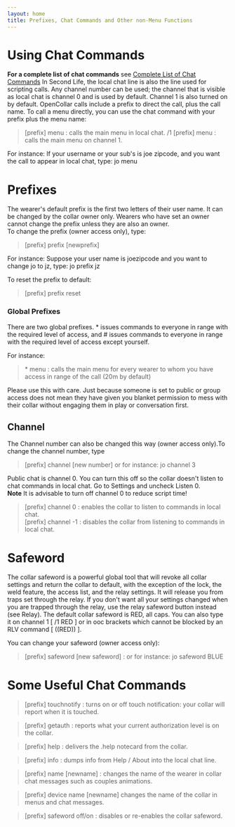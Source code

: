 ```yaml
---
layout: home
title: Prefixes, Chat Commands and Other non-Menu Functions
---
```


# Using Chat Commands
**For a complete list of chat commands** see [Complete List of Chat Commands](/docs/Chat-Commands.md) 
In Second Life, the local chat line is also the line used for scripting calls. Any channel number can be used; the channel that is visible as local chat is channel 0 and is used by default.  Channel 1 is also turned on by default.  OpenCollar calls include a prefix to direct the call, plus the call name. To call a menu directly, you can use the chat command with your prefix plus the menu name: 

> [prefix] menu : calls the main menu in local chat.
> /1 [prefix] menu : calls the main menu on channel 1.
 
For instance:  If your username or your sub's is joe zipcode, and you want the call to appear in local chat, type:  jo menu

# Prefixes

The wearer's default prefix is the first two letters of their user name.  It can be changed by the collar owner only.  Wearers who have set an owner cannot change the prefix unless they are also an owner.   
To change the prefix (owner access only), type: 

> [prefix] prefix [newprefix]

For instance:  Suppose your user name is joezipcode and you want to change jo to jz, type:  jo prefix jz   

To reset the prefix to default:  

> [prefix] prefix reset  
 

### Global Prefixes

There are two global prefixes. * issues commands to everyone in range with the required level of access, and # issues commands to everyone in range with the required level of access except yourself. 

 For instance: 
 
 > \* menu : calls the main menu for every wearer to whom you have access in range of the call (20m by default) 

Please use this with care.  Just because someone is set to public or group access does not mean they have given you blanket permission to mess with their collar without engaging them in play or conversation first.

## Channel

The Channel number can also be changed this way (owner access only).To change the channel number, type

> [prefix] channel [new number] or for instance:  jo channel 3   

Public chat is channel 0.  You can turn this off so the collar doesn't listen to chat commands in local chat.  Go to Settings and uncheck Listen 0.  
**Note** It is advisable to turn off channel 0 to reduce script time!

> [prefix] channel 0 : enables the collar to listen to commands in local chat.  
> [prefix] channel -1 : disables the collar from listening to commands in local chat.

# Safeword
The collar safeword is a powerful global tool that will revoke all collar settings and return the collar to default, with the exception of the lock, the weld feature, the access list, and the relay settings.  It will release you from traps set through the relay.  If you don't want all your settings changed when you are trapped through the relay, use the relay safeword button instead (see Relay).
The default collar safeword is RED, all caps.  You can also type it on channel 1 [ /1 RED ] or in ooc brackets which cannot be blocked by an RLV command [ ((RED)) ].

You can change your safeword (owner access only): 

> [prefix] safeword [new safeword] : or for instance: jo safeword BLUE

# Some Useful Chat Commands 

> [prefix] touchnotify : turns on or off touch notification: your collar will report when it is touched. 

> [prefix] getauth  :  reports what your current authorization level is on the collar.

> [prefix] help : delivers the .help notecard from the collar.

> [prefix] info : dumps info from Help / About into the local chat line.

> [prefix] name [newname] : changes the name of the wearer in collar chat messages such as couples animations.

> [prefix] device name [newname] changes the name of the collar in menus and chat messages.   

> [prefix] safeword off/on : disables or re-enables the collar safeword.
